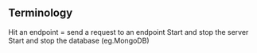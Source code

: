 ## Terminology

Hit an endpoint = send a request to an endpoint
Start and stop the server
Start and stop the database (eg.MongoDB)
